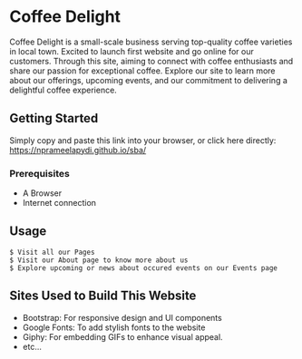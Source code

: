 # Coffee Delight

Coffee Delight is a small-scale business serving top-quality coffee varieties in local town. Excited to launch first website and go online for our customers. Through this site, aiming to connect with coffee enthusiasts and share our passion for exceptional coffee. Explore our site to learn more about our offerings, upcoming events, and our commitment to delivering a delightful coffee experience.

## Getting Started

Simply copy and paste this link into your browser, or click here directly: https://nprameelapydi.github.io/sba/

### Prerequisites
* A Browser
* Internet connection

## Usage

```
$ Visit all our Pages
$ Visit our About page to know more about us
$ Explore upcoming or news about occured events on our Events page
```

## Sites Used to Build This Website

* Bootstrap: For responsive design and UI components
* Google Fonts: To add stylish fonts to the website
* Giphy: For embedding GIFs to enhance visual appeal.
* etc...
